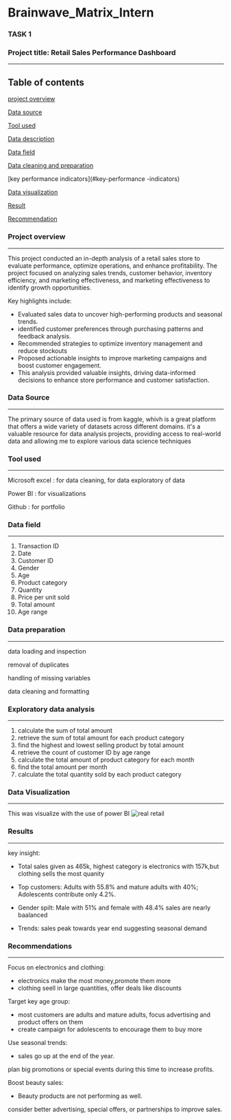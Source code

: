 # Brainwave_Matrix_Intern

### TASK 1

### Project title: Retail Sales Performance Dashboard 
---

Table of contents 
---

[project overview](#project-overview)

[Data source](#Data-source)

[Tool used](#Tool-used)

[Data description](#Data-description)

[Data field](#Data-field)

[Data cleaning and preparation](#Data-cleaning-and-preparation)

[key performance indicators](#key-performance -indicators)

[Data visualization](#Data-visualization)

[Result](#Result)

[Recommendation](#Recommendation)

### Project overview
---
This project conducted an in-depth analysis of a retail sales store to evaluate performance, optimize operations, and enhance profitability. The project focused on analyzing sales trends, customer behavior, inventory efficiency, and marketing effectiveness, and marketing effectiveness to identify growth opportunities.

Key highlights include:

- Evaluated sales data to uncover high-performing products and seasonal trends.
- identified customer preferences through purchasing patterns and feedback analysis.
- Recommended strategies to optimize inventory management and reduce stockouts
- Proposed actionable insights to improve marketing campaigns and boost customer engagement.
- This analysis provided valuable insights, driving data-informed decisions to enhance store performance and customer satisfaction.

### Data Source
---
The primary source of data used is from kaggle, whivh is a great platform that offers a wide variety of datasets across different domains. it's a valuable resource for data analysis projects, providing access to real-world data and allowing me to explore various data science techniques

### Tool used
---
Microsoft excel : for data cleaning, for data exploratory of data

Power BI : for visualizations

Github : for portfolio

### Data field
---
1. Transaction ID
2. Date
3. Customer ID
4. Gender
5. Age
6. Product category
7. Quantity
8. Price per unit sold
9. Total amount
10. Age range

### Data preparation
---
data loading and inspection

removal of duplicates

handling of missing variables

data cleaning and formatting

### Exploratory data analysis
---
1. calculate the sum of total amount
2. retrieve the sum of total amount for each product category
3. find the highest and lowest selling product by total amount
4. retrieve the count of customer ID by age range
5. calculate the total amount of product category for each month
6. find the total amount per month
7. calculate the total quantity sold by each product category

### Data Visualization 
---
This was visualize with the use of power BI
![real retail](https://github.com/user-attachments/assets/1f2aead3-74df-4516-8fdd-eb48455fa60f)


### Results
---
key insight:
- Total sales given as 465k, highest category is electronics with 157k,but clothing sells the most quanity
  
- Top customers: Adults with 55.8% and mature adults with 40%; Adolescents contribute only 4.2%.

- Gender spilt: Male with 51% and female with 48.4% sales are nearly baalanced

- Trends: sales peak towards year end suggesting seasonal demand

### Recommendations
---
Focus on electronics and clothing:
- electronics make the most money,promote them more
- clothing seell in large quantities, offer deals like discounts

Target key age group:
 - most customers are adults and mature adults, focus advertising and product offers on them 
 - create campaign for adolescents to encourage them to buy more

Use seasonal trends:
 - sales go up at the end of the year.

plan big promotions or special events during this time to increase profits.

Boost beauty sales:
- Beauty products are not performing as well. 

consider better advertising, special offers, or partnerships to improve sales.

